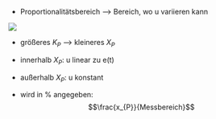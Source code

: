 - Proportionalitätsbereich 
--> Bereich, wo u variieren kann

![](Pasted%20image%2020250417093857.png)
- größeres $K_{P}$ -->  kleineres $X_{P}$

- innerhalb $X_{P}$: u linear zu e(t) 
- außerhalb $X_{P}$: u konstant 

- wird in % angegeben:
$$\frac{x_{P}}{Messbereich}$$

